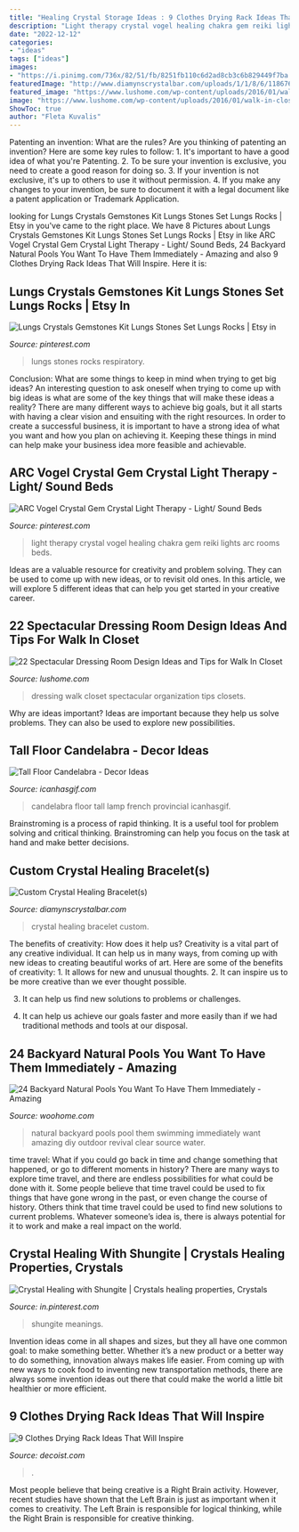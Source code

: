 ```yaml
---
title: "Healing Crystal Storage Ideas : 9 Clothes Drying Rack Ideas That Will Inspire"
description: "Light therapy crystal vogel healing chakra gem reiki lights arc rooms beds"
date: "2022-12-12"
categories:
- "ideas"
tags: ["ideas"]
images:
- "https://i.pinimg.com/736x/82/51/fb/8251fb110c6d2ad8cb3c6b829449f7ba.jpg"
featuredImage: "http://www.diamynscrystalbar.com/uploads/1/1/8/6/118676755/s999933685569268468_p131_i4_w600.png"
featured_image: "https://www.lushome.com/wp-content/uploads/2016/01/walk-in-closets-interior-decorating-9.jpg"
image: "https://www.lushome.com/wp-content/uploads/2016/01/walk-in-closets-interior-decorating-9.jpg"
ShowToc: true
author: "Fleta Kuvalis"
---
```



Patenting an invention: What are the rules?
Are you thinking of patenting an invention? Here are some key rules to follow: 1. It's important to have a good idea of what you're Patenting. 
2. To be sure your invention is exclusive, you need to create a good reason for doing so. 
3. If your invention is not exclusive, it's up to others to use it without permission. 4. If you make any changes to your invention, be sure to document it with a legal document like a patent application or Trademark Application. 
	

		
looking for Lungs Crystals Gemstones Kit Lungs Stones Set Lungs Rocks | Etsy in you've came to the right place. We have 8 Pictures about Lungs Crystals Gemstones Kit Lungs Stones Set Lungs Rocks | Etsy in like ARC Vogel Crystal Gem Crystal Light Therapy - Light/ Sound Beds, 24 Backyard Natural Pools You Want To Have Them Immediately - Amazing and also 9 Clothes Drying Rack Ideas That Will Inspire. Here it is:
		
    
## Lungs Crystals Gemstones Kit Lungs Stones Set Lungs Rocks | Etsy In

<img loading=lazy src="https://i.pinimg.com/736x/e5/3d/5e/e53d5ece121eec8292894e7cd1648e6b.jpg" onerror="this.onerror=null;this.src='https://tse4.mm.bing.net/th?id=OIP.CsPQrvGVp2aIyh92c7Z5kAHaLH&amp;pid=15.1';" alt="Lungs Crystals Gemstones Kit Lungs Stones Set Lungs Rocks | Etsy in">

_Source: pinterest.com_

>lungs stones rocks respiratory. 

	

Conclusion: What are some things to keep in mind when trying to get big ideas?
An interesting question to ask oneself when trying to come up with big ideas is what are some of the key things that will make these ideas a reality? There are many different ways to achieve big goals, but it all starts with having a clear vision and ensuiting with the right resources. In order to create a successful business, it is important to have a strong idea of what you want and how you plan on achieving it. Keeping these things in mind can help make your business idea more feasible and achievable.

    
## ARC Vogel Crystal Gem Crystal Light Therapy - Light/ Sound Beds

<img loading=lazy src="https://i.pinimg.com/736x/17/9d/38/179d389ab9f06791b5b9abd253a54990--light-therapy-crystal-lights.jpg" onerror="this.onerror=null;this.src='https://tse3.mm.bing.net/th?id=OIP.Noocte7wXpyt5fE_bKXevADYEg&amp;pid=15.1';" alt="ARC Vogel Crystal Gem Crystal Light Therapy - Light/ Sound Beds">

_Source: pinterest.com_

>light therapy crystal vogel healing chakra gem reiki lights arc rooms beds. 

	

Ideas are a valuable resource for creativity and problem solving. They can be used to come up with new ideas, or to revisit old ones. In this article, we will explore 5 different ideas that can help you get started in your creative career.

    
## 22 Spectacular Dressing Room Design Ideas And Tips For Walk In Closet

<img loading=lazy src="https://www.lushome.com/wp-content/uploads/2016/01/walk-in-closets-interior-decorating-9.jpg" onerror="this.onerror=null;this.src='https://tse2.mm.bing.net/th?id=OIP.5qwU7VxJ3bEChK9HJaMCaAAAAA&amp;pid=15.1';" alt="22 Spectacular Dressing Room Design Ideas and Tips for Walk In Closet">

_Source: lushome.com_

>dressing walk closet spectacular organization tips closets. 

	

Why are ideas important?
Ideas are important because they help us solve problems. They can also be used to explore new possibilities.

    
## Tall Floor Candelabra - Decor Ideas

<img loading=lazy src="https://icanhasgif.com/wp-content/uploads/2016/05/Tall-Floor-Candelabra.jpg" onerror="this.onerror=null;this.src='https://tse1.mm.bing.net/th?id=OIP.dnXysXNhqilr7SOiNmfvJwHaJ4&amp;pid=15.1';" alt="Tall Floor Candelabra - Decor Ideas">

_Source: icanhasgif.com_

>candelabra floor tall lamp french provincial icanhasgif. 

	

Brainstroming is a process of rapid thinking. It is a useful tool for problem solving and critical thinking. Brainstroming can help you focus on the task at hand and make better decisions.

    
## Custom Crystal Healing Bracelet(s)

<img loading=lazy src="http://www.diamynscrystalbar.com/uploads/1/1/8/6/118676755/s999933685569268468_p131_i4_w600.png" onerror="this.onerror=null;this.src='https://tse4.mm.bing.net/th?id=OIP.RZDDkdOfd7y6yXUCf5AJwAHaJ4&amp;pid=15.1';" alt="Custom Crystal Healing Bracelet(s)">

_Source: diamynscrystalbar.com_

>crystal healing bracelet custom. 

	

The benefits of creativity: How does it help us?
Creativity is a vital part of any creative individual. It can help us in many ways, from coming up with new ideas to creating beautiful works of art. Here are some of the benefits of creativity: 1. It allows for new and unusual thoughts.
2. It can inspire us to be more creative than we ever thought possible.

3. It can help us find new solutions to problems or challenges.

4. It can help us achieve our goals faster and more easily than if we had traditional methods and tools at our disposal.

    
## 24 Backyard Natural Pools You Want To Have Them Immediately - Amazing

<img loading=lazy src="https://www.woohome.com/wp-content/uploads/2016/07/backyard-natural-swimming-pool-10.jpg" onerror="this.onerror=null;this.src='https://tse3.mm.bing.net/th?id=OIP.vXtD6mf0JwsP9B2lXxkJuQHaJd&amp;pid=15.1';" alt="24 Backyard Natural Pools You Want To Have Them Immediately - Amazing">

_Source: woohome.com_

>natural backyard pools pool them swimming immediately want amazing diy outdoor revival clear source water. 

	

time travel: What if you could go back in time and change something that happened, or go to different moments in history?
There are many ways to explore time travel, and there are endless possibilities for what could be done with it. Some people believe that time travel could be used to fix things that have gone wrong in the past, or even change the course of history. Others think that time travel could be used to find new solutions to current problems. Whatever someone’s idea is, there is always potential for it to work and make a real impact on the world.

    
## Crystal Healing With Shungite | Crystals Healing Properties, Crystals

<img loading=lazy src="https://i.pinimg.com/736x/82/51/fb/8251fb110c6d2ad8cb3c6b829449f7ba.jpg" onerror="this.onerror=null;this.src='https://tse3.mm.bing.net/th?id=OIP.bWon2TXBCLZ4hWEpYxx_VgHaHa&amp;pid=15.1';" alt="Crystal Healing with Shungite | Crystals healing properties, Crystals">

_Source: in.pinterest.com_

>shungite meanings. 

	

Invention ideas come in all shapes and sizes, but they all have one common goal: to make something better. Whether it’s a new product or a better way to do something, innovation always makes life easier. From coming up with new ways to cook food to inventing new transportation methods, there are always some invention ideas out there that could make the world a little bit healthier or more efficient.

    
## 9 Clothes Drying Rack Ideas That Will Inspire

<img loading=lazy src="https://cdn.decoist.com/wp-content/uploads/2012/12/laundry-room-with-clothes-rack.jpg" onerror="this.onerror=null;this.src='https://tse4.mm.bing.net/th?id=OIP.ca_ryy5QbQFj4HJnvN4sCwHaKh&amp;pid=15.1';" alt="9 Clothes Drying Rack Ideas That Will Inspire">

_Source: decoist.com_

>. 

	

Most people believe that being creative is a Right Brain activity. However, recent studies have shown that the Left Brain is just as important when it comes to creativity. The Left Brain is responsible for logical thinking, while the Right Brain is responsible for creative thinking.

